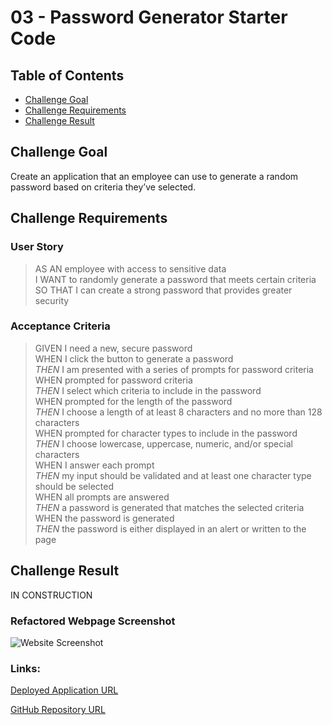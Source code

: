 # 03 - Password Generator Starter Code

## Table of Contents
* [Challenge Goal](#challenge-goal)
* [Challenge Requirements](#challenge-requirements)
* [Challenge Result](#challenge-result)

## Challenge Goal
Create an application that an employee can use to generate a random password based on criteria they’ve selected.

## Challenge Requirements

### User Story
>AS AN employee with access to sensitive data <br>
>I WANT to randomly generate a password that meets certain criteria <br>
>SO THAT I can create a strong password that provides greater security <br>

### Acceptance Criteria
>GIVEN I need a new, secure password <br>
>WHEN I click the button to generate a password <br>
>  *THEN* I am presented with a series of prompts for password criteria <br>
>WHEN prompted for password criteria <br>
>  *THEN* I select which criteria to include in the password <br>
>WHEN prompted for the length of the password <br>
>  *THEN* I choose a length of at least 8 characters and no more than 128 characters <br>
>WHEN prompted for character types to include in the password <br>
>  *THEN* I choose lowercase, uppercase, numeric, and/or special characters <br>
>WHEN I answer each prompt <br>
>  *THEN* my input should be validated and at least one character type should be selected <br>
>WHEN all prompts are answered <br>
>  *THEN* a password is generated that matches the selected criteria <br>
>WHEN the password is generated <br>
>  *THEN* the password is either displayed in an alert or written to the page <br>
  
## Challenge Result
IN CONSTRUCTION

### Refactored Webpage Screenshot
![Website Screenshot]("https://github.com/marioessig/password-generator/blob/master/Develop/Images/PasswordGen_Screenshot.gif")

### Links:
[Deployed Application URL]("")

[GitHub Repository URL]("")
